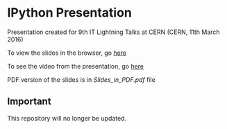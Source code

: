 # IPython Presentation

Presentation created for 9th IT Lightning Talks at CERN (CERN, 11th March 2016)

To view the slides in the browser, go [here](http://switowski.github.io/ipython_presentation/)

To see the video from the presentation, go [here](https://cds.cern.ch/record/2138480?ln=en)

PDF version of the slides is in *Slides_in_PDF.pdf* file

## Important

This repository will no longer be updated.
